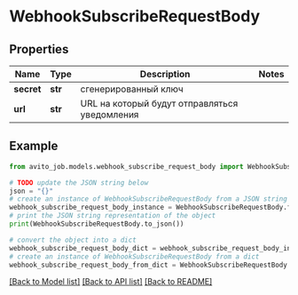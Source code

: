 # WebhookSubscribeRequestBody


## Properties

Name | Type | Description | Notes
------------ | ------------- | ------------- | -------------
**secret** | **str** | сгенерированный ключ | 
**url** | **str** | URL на который будут отправляться уведомления | 

## Example

```python
from avito_job.models.webhook_subscribe_request_body import WebhookSubscribeRequestBody

# TODO update the JSON string below
json = "{}"
# create an instance of WebhookSubscribeRequestBody from a JSON string
webhook_subscribe_request_body_instance = WebhookSubscribeRequestBody.from_json(json)
# print the JSON string representation of the object
print(WebhookSubscribeRequestBody.to_json())

# convert the object into a dict
webhook_subscribe_request_body_dict = webhook_subscribe_request_body_instance.to_dict()
# create an instance of WebhookSubscribeRequestBody from a dict
webhook_subscribe_request_body_from_dict = WebhookSubscribeRequestBody.from_dict(webhook_subscribe_request_body_dict)
```
[[Back to Model list]](../README.md#documentation-for-models) [[Back to API list]](../README.md#documentation-for-api-endpoints) [[Back to README]](../README.md)



